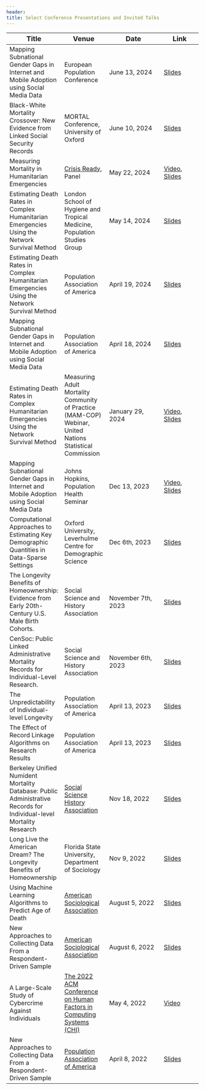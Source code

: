 ```yaml
---
header:
title: Select Conference Presentations and Invited Talks 
---
```


<table>
  <thead>
    <tr>
      <th><span style="font-size:large;">Title</span></th>
      <th><span style="font-size:large;">Venue</span></th>
      <th style="width:150px;"><span style="font-size:large;">Date</span></th>
      <th style="width:100px;"><span style="font-size:large;">Link</span></th>
    </tr>
  </thead>
  <tbody>
    <tr>
      <td>Mapping Subnational Gender Gaps in Internet and Mobile Adoption using Social Media Data</td>
      <td>European Population Conference</td>
      <td>June 13, 2024 &nbsp;</td>
      <td><a href="/media/talk_slides/dgg_epc_presentation.pdf" target="_blank">Slides</a></td>
    </tr>
    <tr>
      <td>Black-White Mortality Crossover: New Evidence from Linked Social Security Records</td>
      <td>MORTAL Conference, University of Oxford</td>
      <td>June 10, 2024</td>
      <td><a href="/media/talk_slides/bw_mortality_crossover_conference.pdf" target="_blank">Slides</a></td>
    </tr>
    <tr>
      <td>Measuring Mortality in Humanitarian Emergencies</td>
      <td><a href="https://www.crisisready.io/" target="_blank">Crisis Ready</a>, Panel</td>
      <td>May 22, 2024</td>
      <td><a href="https://www.youtube.com/watch?v=_cm0bJKsrCc" target="_blank">Video</a>, <a href="/media/talk_slides/drc_lshtm_2024.pdf" target="_blank">Slides</a></td>
    </tr> 
    <tr>
      <td>Estimating Death Rates in Complex Humanitarian Emergencies Using the Network Survival Method</td>
      <td>London School of Hygiene and Tropical Medicine, Population Studies Group</td>
      <td>May 14, 2024</td>
      <td><a href="/media/talk_slides/drc_lshtm_2024.pdf" target="_blank">Slides</a></td>
    </tr>
     <tr>
      <td> Estimating Death Rates in Complex Humanitarian Emergencies Using the Network Survival Method</td>
      <td>Population Association of America</td>
      <td> April 19, 2024</td>
      <td><a href="/media/talk_slides/drc_lshtm_2024.pdf" target="_blank">Slides</a></td> 
    </tr> 
    <tr>
      <td> Mapping Subnational Gender Gaps in Internet and Mobile Adoption using Social Media Data </td>
      <td>Population Association of America</td>
      <td>April 18, 2024</td>
      <td><a href="/media/talk_slides/dgg_paa_presentation.pdf" target="_blank">Slides</a></td> 
    </tr>
    <tr>
      <td> Estimating Death Rates in Complex Humanitarian Emergencies Using the Network Survival Method</td>
      <td>Measuring Adult Mortality Community of Practice (MAM-COP) Webinar, United Nations Statistical Commission</td>
      <td>January 29, 2024</td>
      <td><a href="https://youtu.be/WnqF6VkiVeY?t=790" target="_blank">Video</a>, <a href="/media/talk_slides/drc_lshtm_2024.pdf" target="_blank">Slides</a></td> 
    </tr> 
    <tr>
      <td>Mapping Subnational Gender Gaps in Internet and Mobile Adoption using Social Media Data</td>
      <td>Johns Hopkins, Population Health Seminar</td>
      <td>Dec 13, 2023</td>
      <td><a href="https://www.youtube.com/watch?v=CVd3HqcGn0s" target="_blank">Video</a>, <a href="/media/talk_slides/breen_johns_hopkins_dec13_2023.pdf" target="_blank">Slides</a></td>
    </tr>
    <tr>
      <td>Computational Approaches to Estimating Key Demographic Quantities in Data-Sparse Settings</td>
      <td>Oxford University, Leverhulme Centre for Demographic Science</td>
      <td>Dec 6th, 2023</td>
      <td><a href="/media/talk_slides/breen_lcds_seminar_dec6_2023.pdf" target="_blank">Slides</a></td>
    </tr>
    <tr>
      <td>The Longevity Benefits of Homeownership: Evidence from Early 20th-Century U.S. Male Birth Cohorts.</td>
      <td>Social Science and History Association</td>
      <td>November 7th, 2023</td>
      <td><a href="/media/talk_slides/homeownership_talk_ssha.pdf" target="_blank">Slides</a></td>
    </tr>
    <tr>
      <td>CenSoc: Public Linked Administrative Mortality Records for Individual-Level Research.</td>
      <td>Social Science and History Association</td>
      <td>November 6th, 2023</td>
      <td><a href="/media/talk_slides/censoc_slides.pdf" target="_blank">Slides</a></td>
    </tr>
    <tr>
      <td>The Unpredictability of Individual-level Longevity</td>
      <td>Population Association of America</td>
      <td>April 13, 2023</td>
      <td><a href="/media/talk_slides/breen_paa_2023_unpredictability_mortality_slides.pdf" target="_blank">Slides</a></td>
    </tr>
    <tr>
      <td>The Effect of Record Linkage Algorithms on Research Results</td>
      <td>Population Association of America</td>
      <td>April 13, 2023</td>
      <td><a href="/media/talk_slides/breen_open_science_paa_2023_record_linkage_slides.pdf" target="_blank">Slides</a></td>
    </tr>
    <tr>
      <td>Berkeley Unified Numident Mortality Database: Public Administrative Records for Individual-level Mortality Research</td>
      <td><a href="https://ssha2022.ssha.org/" target="_blank">Social Science History Association</a></td>
      <td>Nov 18, 2022</td>
      <td><a href="/media/talk_slides/breen_goldstein_bunmd_nov18_2022.pdf" target="_blank">Slides</a></td>
    </tr>
    <tr>
      <td>Long Live the American Dream? The Longevity Benefits of Homeownership</td>
      <td>Florida State University, Department of Sociology</td>
      <td>Nov 9, 2022</td>
      <td><a href="/media/talk_slides/breen_homeownership_longevity_nov9_2022.pdf" target="_blank">Slides</a></td>
    </tr>
    <tr>
      <td>Using Machine Learning Algorithms to Predict Age of Death</td>
      <td><a href="https://www.asanet.org/2022-annual-meeting" target="_blank">American Sociological Association</a></td>
      <td>August 5, 2022</td>
      <td><a href="/media/talk_slides/breen_seltzer_machine_learning_mortality_asa2022.pdf" target="_blank">Slides</a></td>
    </tr>
    <tr>
      <td>New Approaches to Collecting Data From a Respondent-Driven Sample</td>
      <td><a href="https://www.asanet.org/2022-annual-meeting" target="_blank">American Sociological Association</a></td>
      <td>August 6, 2022</td>
      <td><a href="/media/talk_slides/breen_feehan_rds_multi_asa_2022.pdf" target="_blank">Slides</a></td>
    </tr>
    <tr>
      <td>A Large-Scale Study of Cybercrime Against Individuals</td>
      <td><a href="https://chi2022.acm.org/" target="_blank">The 2022 ACM Conference on Human Factors in Computing Systems (CHI)</a></td>
      <td>May 4, 2022</td>
      <td><a href="https://www.youtube.com/watch?v=BjrQJc11Isg" target="_blank">Video</a></td>
    </tr>
    <tr>
      <td>New Approaches to Collecting Data From a Respondent-Driven Sample</td>
      <td><a href="https://www.populationassociation.org/paa2022/home" target="_blank">Population Association of America</a></td>
      <td>April 8, 2022</td>
      <td><a href="/media/talk_slides/breen_feehan_rds-multi_paa_2022.pdf" target="_blank">Slides</a></td>
    </tr>
  </tbody>
</table>
